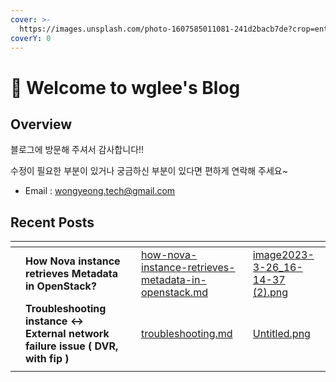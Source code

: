 ```yaml
---
cover: >-
  https://images.unsplash.com/photo-1607585011081-241d2bacb7de?crop=entropy&cs=tinysrgb&fm=jpg&ixid=MnwxOTcwMjR8MHwxfHNlYXJjaHwyfHxzd2lzc3xlbnwwfHx8fDE2NzM1OTQ0NzA&ixlib=rb-4.0.3&q=80
coverY: 0
---
```


# 👋 Welcome to wglee's Blog

## Overview

블로그에 방문해 주셔서 감사합니다!!&#x20;

수정이 필요한 부분이 있거나 궁금하신 부분이 있다면 편하게 연락해 주세요\~

* Email : wongyeong.tech@gmail.com



## Recent Posts

<table data-view="cards"><thead><tr><th></th><th></th><th></th><th data-hidden data-card-target data-type="content-ref"></th><th data-hidden data-card-cover data-type="files"></th></tr></thead><tbody><tr><td></td><td><strong>How Nova instance retrieves Metadata in OpenStack?</strong></td><td></td><td><a href="tech/openstack/how-nova-instance-retrieves-metadata-in-openstack.md">how-nova-instance-retrieves-metadata-in-openstack.md</a></td><td><a href=".gitbook/assets/image2023-3-26_16-14-37 (2).png">image2023-3-26_16-14-37 (2).png</a></td></tr><tr><td></td><td><strong>Troubleshooting instance &#x3C;-> External network failure issue ( DVR, with fip )</strong></td><td></td><td><a href="tech/openstack/troubleshooting.md">troubleshooting.md</a></td><td><a href=".gitbook/assets/Untitled.png">Untitled.png</a></td></tr><tr><td></td><td></td><td></td><td></td><td></td></tr></tbody></table>







